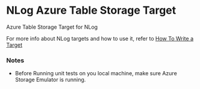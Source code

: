NLog Azure Table Storage Target 
===============================

Azure Table Storage Target for NLog

For more info about NLog targets and how to use it, refer to <a href="https://github.com/nlog/NLog/wiki/How%20to%20write%20a%20Target">How To Write a Target</a>

<h3>Notes</h3>
<ul>
  <li>Before Running unit tests on you local machine, make sure Azure Storage Emulator is running.</li>
</ul>
